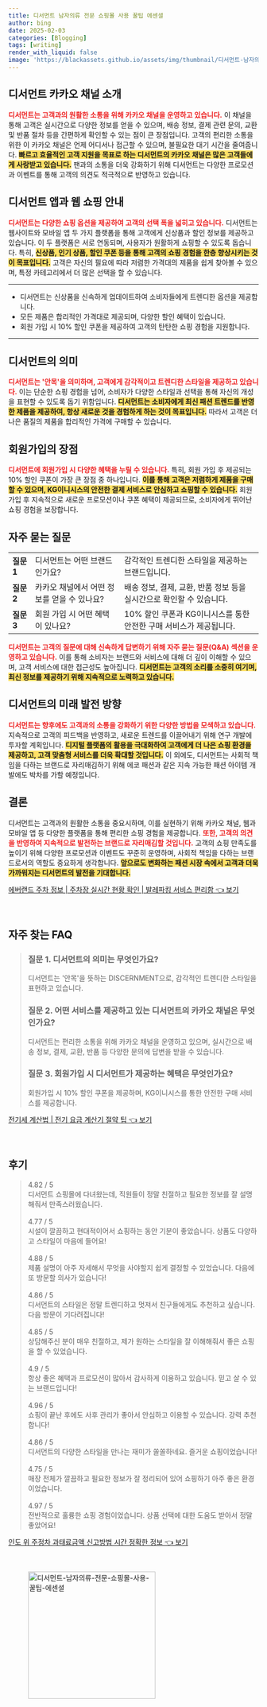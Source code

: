 ```yaml
---
title: 디서먼트 남자의류 전문 쇼핑몰 사용 꿀팁 에센셜
author: bing
date: 2025-02-03
categories: [Blogging]
tags: [writing]
render_with_liquid: false
image: 'https://blackassets.github.io/assets/img/thumbnail/디서먼트-남자의류-전문-쇼핑몰-사용-꿀팁-에센셜.webp'
---
```



<h2 id='디서먼트 카카오 채널 소개'>디서먼트 카카오 채널 소개</h2>

<p><b><span style="color: #ee2323;">디서먼트는 고객과의 원활한 소통을 위해 카카오 채널을 운영하고 있습니다.</span></b> 이 채널을 통해 고객은 실시간으로 다양한 정보를 얻을 수 있으며, 배송 정보, 결제 관련 문의, 교환 및 반품 절차 등을 간편하게 확인할 수 있는 점이 큰 장점입니다. 고객의 편리한 소통을 위한 이 카카오 채널은 언제 어디서나 접근할 수 있으며, 불필요한 대기 시간을 줄여줍니다. <b><span style="background-color: #ffe066;">빠르고 효율적인 고객 지원을 목표로 하는 디서먼트의 카카오 채널은 많은 고객들에게 사랑받고 있습니다.</span></b> 팬과의 소통을 더욱 강화하기 위해 디서먼트는 다양한 프로모션과 이벤트를 통해 고객의 의견도 적극적으로 반영하고 있습니다.</p>

<h2 id='디서먼트 앱과 웹 쇼핑 안내'>디서먼트 앱과 웹 쇼핑 안내</h2>

<p><b><span style="color: #ee2323;">디서먼트는 다양한 쇼핑 옵션을 제공하여 고객의 선택 폭을 넓히고 있습니다.</span></b> 디서먼트는 웹사이트와 모바일 앱 두 가지 플랫폼을 통해 고객에게 신상품과 할인 정보를 제공하고 있습니다. 이 두 플랫폼은 서로 연동되며, 사용자가 원활하게 쇼핑할 수 있도록 돕습니다. 특히, <b><span style="background-color: #ffe066;">신상품, 인기 상품, 할인 쿠폰 등을 통해 고객의 쇼핑 경험을 한층 향상시키는 것이 목표입니다.</span></b> 고객은 자신의 필요에 따라 저렴한 가격대의 제품을 쉽게 찾아볼 수 있으며, 특정 카테고리에서 더 많은 선택을 할 수 있습니다.</p>

<hr />

<ul>
    <li>디서먼트는 신상품을 신속하게 업데이트하여 소비자들에게 트렌디한 옵션을 제공합니다.</li>
    <li>모든 제품은 합리적인 가격대로 제공되며, 다양한 할인 혜택이 있습니다.</li>
    <li>회원 가입 시 10% 할인 쿠폰을 제공하여 고객의 탄탄한 쇼핑 경험을 지원합니다.</li>
</ul>

<hr />

<h2 id='디서먼트의 의미'>디서먼트의 의미</h2>

<p><b><span style="color: #ee2323;">디서먼트는 '안목'을 의미하며, 고객에게 감각적이고 트렌디한 스타일을 제공하고 있습니다.</span></b> 이는 단순한 쇼핑 경험을 넘어, 소비자가 다양한 스타일과 선택을 통해 자신의 개성을 표현할 수 있도록 돕기 위함입니다. <b><span style="background-color: #ffe066;">디서먼트는 소비자에게 최신 패션 트렌드를 반영한 제품을 제공하여, 항상 새로운 것을 경험하게 하는 것이 목표입니다.</span></b> 따라서 고객은 더 나은 품질의 제품을 합리적인 가격에 구매할 수 있습니다.</p>

<h2 id='회원가입의 장점'>회원가입의 장점</h2>

<p><b><span style="color: #ee2323;">디서먼트에 회원가입 시 다양한 혜택을 누릴 수 있습니다.</span></b> 특히, 회원 가입 후 제공되는 10% 할인 쿠폰이 가장 큰 장점 중 하나입니다. <b><span style="background-color: #ffe066;">이를 통해 고객은 저렴하게 제품을 구매할 수 있으며, KG이니시스의 안전한 결제 서비스로 안심하고 쇼핑할 수 있습니다.</span></b> 회원 가입 후 지속적으로 새로운 프로모션이나 쿠폰 혜택이 제공되므로, 소비자에게 뛰어난 쇼핑 경험을 보장합니다.</p>

<h2 id='자주 묻는 질문'>자주 묻는 질문</h2>

<table>
    <tr>
        <td><b>질문 1</b></td>
        <td>디서먼트는 어떤 브랜드인가요?</td>
        <td>감각적인 트렌디한 스타일을 제공하는 브랜드입니다.</td>
    </tr>
    <tr>
        <td><b>질문 2</b></td>
        <td>카카오 채널에서 어떤 정보를 얻을 수 있나요?</td>
        <td>배송 정보, 결제, 교환, 반품 정보 등을 실시간으로 확인할 수 있습니다.</td>
    </tr>
    <tr>
        <td><b>질문 3</b></td>
        <td>회원 가입 시 어떤 혜택이 있나요?</td>
        <td>10% 할인 쿠폰과 KG이니시스를 통한 안전한 구매 서비스가 제공됩니다.</td>
    </tr>
</table>

<p><b><span style="color: #ee2323;">디서먼트는 고객의 질문에 대해 신속하게 답변하기 위해 자주 묻는 질문(Q&A) 섹션을 운영하고 있습니다.</span></b> 이를 통해 소비자는 브랜드와 서비스에 대해 더 깊이 이해할 수 있으며, 고객 서비스에 대한 접근성도 높아집니다. <b><span style="background-color: #ffe066;">디서먼트는 고객의 소리를 소중히 여기며, 최신 정보를 제공하기 위해 지속적으로 노력하고 있습니다.</span></b></p>

<h2 id='디서먼트의 미래 발전 방향'>디서먼트의 미래 발전 방향</h2>

<p><b><span style="color: #ee2323;">디서먼트는 향후에도 고객과의 소통을 강화하기 위한 다양한 방법을 모색하고 있습니다.</span></b> 지속적으로 고객의 피드백을 반영하고, 새로운 트렌드를 이끌어내기 위해 연구 개발에 투자할 계획입니다. <b><span style="background-color: #ffe066;">디지털 플랫폼의 활용을 극대화하여 고객에게 더 나은 쇼핑 환경을 제공하고, 고객 맞춤형 서비스를 더욱 확대할 것입니다.</span></b> 이 외에도, 디서먼트는 사회적 책임을 다하는 브랜드로 자리매김하기 위해 에코 패션과 같은 지속 가능한 패션 아이템 개발에도 박차를 가할 예정입니다.</p>

<h2 id='결론'>결론</h2>

<p>디서먼트는 고객과의 원활한 소통을 중요시하며, 이를 실현하기 위해 카카오 채널, 웹과 모바일 앱 등 다양한 플랫폼을 통해 편리한 쇼핑 경험을 제공합니다. <b><span style="color: #ee2323;">또한, 고객의 의견을 반영하여 지속적으로 발전하는 브랜드로 자리매김할 것입니다.</span></b> 고객의 쇼핑 만족도를 높이기 위해 다양한 프로모션과 이벤트도 꾸준히 운영하며, 사회적 책임을 다하는 브랜드로서의 역할도 중요하게 생각합니다. <b><span style="background-color: #ffe066;">앞으로도 변화하는 패션 시장 속에서 고객과 더욱 가까워지는 디서먼트의 발전을 기대합니다.</span></b></p>


<p><a class="click-button" title="에버랜드 주차 정보 | 주차장 실시간 현황 확인 | 발레파킹 서비스 편리함" href="https://blackassets.github.io/posts/%EC%97%90%EB%B2%84%EB%9E%9C%EB%93%9C-%EC%A3%BC%EC%B0%A8-%EC%A0%95%EB%B3%B4-%EC%A3%BC%EC%B0%A8%EC%9E%A5-%EC%8B%A4%EC%8B%9C%EA%B0%84-%ED%98%84%ED%99%A9-%ED%99%95%EC%9D%B8-%EB%B0%9C%EB%A0%88%ED%8C%8C%ED%82%B9-%EC%84%9C%EB%B9%84%EC%8A%A4-%ED%8E%B8%EB%A6%AC%ED%95%A8/" rel="dofollow">에버랜드 주차 정보 | 주차장 실시간 현황 확인 | 발레파킹 서비스 편리함 👈 보기</a></p><br>
<h2 id='자주_찾는_FAQ'>자주 찾는 FAQ</h2>
<div itemscope="" itemtype="https://schema.org/FAQPage"> 
<blockquote> 
<div itemscope="" itemprop="mainEntity" itemtype="https://schema.org/Question"> 
<h3 itemprop="name">질문 1. 디서먼트의 의미는 무엇인가요?</h3> 
<div itemscope="" itemprop="acceptedAnswer" itemtype="https://schema.org/Answer"> 
<span itemprop="text"> 
<p>디서먼트는 '안목'을 뜻하는 DISCERNMENT으로, 감각적인 트렌디한 스타일을 표현하고 있습니다.</p> 
</span> 
</div> 
</div> 

<div itemscope="" itemprop="mainEntity" itemtype="https://schema.org/Question"> 
<h3 itemprop="name">질문 2. 어떤 서비스를 제공하고 있는 디서먼트의 카카오 채널은 무엇인가요?</h3> 
<div itemscope="" itemprop="acceptedAnswer" itemtype="https://schema.org/Answer"> 
<span itemprop="text"> 
<p>디서먼트는 편리한 소통을 위해 카카오 채널을 운영하고 있으며, 실시간으로 배송 정보, 결제, 교환, 반품 등 다양한 문의에 답변을 받을 수 있습니다.</p> 
</span> 
</div> 
</div> 

<div itemscope="" itemprop="mainEntity" itemtype="https://schema.org/Question"> 
<h3 itemprop="name">질문 3. 회원가입 시 디서먼트가 제공하는 혜택은 무엇인가요?</h3> 
<div itemscope="" itemprop="acceptedAnswer" itemtype="https://schema.org/Answer"> 
<span itemprop="text"> 
<p>회원가입 시 10% 할인 쿠폰을 제공하며, KG이니시스를 통한 안전한 구매 서비스를 제공합니다.</p> 
</span> 
</div> 
</div> 
</blockquote> 
</div>
<p><a class="click-button" title="전기세 계산법 | 전기 요금 계산기 절약 팁" href="https://blackassets.github.io/posts/%EC%A0%84%EA%B8%B0%EC%84%B8-%EA%B3%84%EC%82%B0%EB%B2%95-%EC%A0%84%EA%B8%B0-%EC%9A%94%EA%B8%88-%EA%B3%84%EC%82%B0%EA%B8%B0-%EC%A0%88%EC%95%BD-%ED%8C%81/" rel="dofollow">전기세 계산법 | 전기 요금 계산기 절약 팁 👈 보기</a></p><br>
<h2 id='후기'>후기</h2>
<div itemscope itemtype="https://schema.org/Product">
  <blockquote>
  <div itemprop="review" itemscope itemtype="https://schema.org/Review">
      <div itemprop="reviewRating" itemscope itemtype="https://schema.org/Rating"> <span itemprop="ratingValue">4.82</span> / <span itemprop="bestRating">5</span> </div>
      <span itemprop="reviewBody">디서먼트 쇼핑몰에 다녀왔는데, 직원들이 정말 친절하고 필요한 정보를 잘 설명해줘서 만족스러웠습니다.</span>
  </div>
  <br>
  <div itemprop="review" itemscope itemtype="https://schema.org/Review">
      <div itemprop="reviewRating" itemscope itemtype="https://schema.org/Rating"> <span itemprop="ratingValue">4.77</span> / <span itemprop="bestRating">5</span> </div>
      <span itemprop="reviewBody">시설이 깔끔하고 현대적이어서 쇼핑하는 동안 기분이 좋았습니다. 상품도 다양하고 스타일이 마음에 들어요!</span>
  </div>
  <br>
  <div itemprop="review" itemscope itemtype="https://schema.org/Review">
      <div itemprop="reviewRating" itemscope itemtype="https://schema.org/Rating"> <span itemprop="ratingValue">4.88</span> / <span itemprop="bestRating">5</span> </div>
      <span itemprop="reviewBody">제품 설명이 아주 자세해서 무엇을 사야할지 쉽게 결정할 수 있었습니다. 다음에 또 방문할 의사가 있습니다!</span>
  </div>
  <br>
  <div itemprop="review" itemscope itemtype="https://schema.org/Review">
      <div itemprop="reviewRating" itemscope itemtype="https://schema.org/Rating"> <span itemprop="ratingValue">4.86</span> / <span itemprop="bestRating">5</span> </div>
      <span itemprop="reviewBody">디서먼트의 스타일은 정말 트렌디하고 멋져서 친구들에게도 추천하고 싶습니다. 다음 방문이 기다려집니다!</span>
  </div>
  <br>
  <div itemprop="review" itemscope itemtype="https://schema.org/Review">
      <div itemprop="reviewRating" itemscope itemtype="https://schema.org/Rating"> <span itemprop="ratingValue">4.85</span> / <span itemprop="bestRating">5</span> </div>
      <span itemprop="reviewBody">상담해주신 분이 매우 친절하고, 제가 원하는 스타일을 잘 이해해줘서 좋은 쇼핑을 할 수 있었습니다.</span>
  </div>
  <br>
  <div itemprop="review" itemscope itemtype="https://schema.org/Review">
      <div itemprop="reviewRating" itemscope itemtype="https://schema.org/Rating"> <span itemprop="ratingValue">4.9</span> / <span itemprop="bestRating">5</span> </div>
      <span itemprop="reviewBody">항상 좋은 혜택과 프로모션이 많아서 감사하게 이용하고 있습니다. 믿고 살 수 있는 브랜드입니다!</span>
  </div>
  <br>
  <div itemprop="review" itemscope itemtype="https://schema.org/Review">
      <div itemprop="reviewRating" itemscope itemtype="https://schema.org/Rating"> <span itemprop="ratingValue">4.96</span> / <span itemprop="bestRating">5</span> </div>
      <span itemprop="reviewBody">쇼핑이 끝난 후에도 사후 관리가 좋아서 안심하고 이용할 수 있습니다. 강력 추천합니다!</span>
  </div>
  <br>
  <div itemprop="review" itemscope itemtype="https://schema.org/Review">
      <div itemprop="reviewRating" itemscope itemtype="https://schema.org/Rating"> <span itemprop="ratingValue">4.86</span> / <span itemprop="bestRating">5</span> </div>
      <span itemprop="reviewBody">디서먼트의 다양한 스타일을 만나는 재미가 쏠쏠하네요. 즐거운 쇼핑이었습니다!</span>
  </div>
  <br>
  <div itemprop="review" itemscope itemtype="https://schema.org/Review">
      <div itemprop="reviewRating" itemscope itemtype="https://schema.org/Rating"> <span itemprop="ratingValue">4.75</span> / <span itemprop="bestRating">5</span> </div>
      <span itemprop="reviewBody">매장 전체가 깔끔하고 필요한 정보가 잘 정리되어 있어 쇼핑하기 아주 좋은 환경이었습니다.</span>
  </div>
  <br>
  <div itemprop="review" itemscope itemtype="https://schema.org/Review">
      <div itemprop="reviewRating" itemscope itemtype="https://schema.org/Rating"> <span itemprop="ratingValue">4.97</span> / <span itemprop="bestRating">5</span> </div>
      <span itemprop="reviewBody">전반적으로 훌륭한 쇼핑 경험이었습니다. 상품 선택에 대한 도움도 받아서 정말 좋았어요!</span>
  </div>
  </blockquote>
</div>
<p><a class="click-button" title="인도 위 주정차 과태료금액 신고방법 시간 정확한 정보" href="https://blackassets.github.io/posts/%EC%9D%B8%EB%8F%84-%EC%9C%84-%EC%A3%BC%EC%A0%95%EC%B0%A8-%EA%B3%BC%ED%83%9C%EB%A3%8C%EA%B8%88%EC%95%A1-%EC%8B%A0%EA%B3%A0%EB%B0%A9%EB%B2%95-%EC%8B%9C%EA%B0%84-%EC%A0%95%ED%99%95%ED%95%9C-%EC%A0%95%EB%B3%B4/" rel="dofollow">인도 위 주정차 과태료금액 신고방법 시간 정확한 정보 👈 보기</a></p><br>
<figure class="image"><img src="https://blackassets.github.io/assets/img/thumbnail/디서먼트-남자의류-전문-쇼핑몰-사용-꿀팁-에센셜.webp" alt="디서먼트-남자의류-전문-쇼핑몰-사용-꿀팁-에센셜" width="256" height="256"></figure>